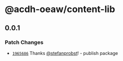 # @acdh-oeaw/content-lib

## 0.0.1

### Patch Changes

- [`1965686`](https://github.com/acdh-oeaw/content-lib/commit/19656868e6d951d288eb883e4fd0294ce3aafbfb)
  Thanks [@stefanprobst](https://github.com/stefanprobst)! - publish package
